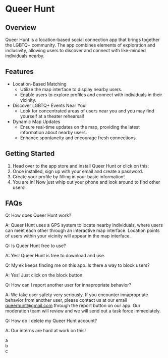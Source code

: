 # Queer Hunt 

## Overview
Queer Hunt is a location-based social connection app that brings together the LGBTQ+ community. The app combines elements of exploration and inclusivity, allowing users to discover and connect with like-minded individuals nearby. 


## Features
- Location-Based Matching
    - Utilize the map interface to display nearby users.
    - Enable users to explore profiles and connect with individuals in their vicinity.
- Discover LGBTQ+ Events Near You!
    - Look for concentrated areas of users near you and you may find yourself at a theater rehearsal!
- Dynamic Map Updates
    - Ensure real-time updates on the map, providing the latest information about nearby users.
    - Enhance spontaneity and encourage fresh connections.


## Getting Started
1. Head over to the app store and install Queer Hunt or click on this: <link url>
2. Once installed, sign up with your email and create a password.
3. Create your profile by filling in your basic information!
4. You are in! Now just whip out your phone and look around to find other users!



## FAQs
Q: How does Queer Hunt work? 

A: Queer Hunt uses a GPS system to locate nearby individuals, where users can meet each other through an interactive map interface. Location points of users within your vicinity will appear in the map interface. 


Q: Is Queer Hunt free to use? 

A: Yes! Queer Hunt is free to download and use.


Q: My ex keeps finding me on this app. Is there a way to block users? 

A: Yes! Just click on the block button.


Q: How can I report another user for innapropriate behavior? 

A: We take user safety very seriously. If you encounter innapropriate behavior from another user, please contact us at our email queerhunt@gmail.com through the report button on our app. Our moderation team will review and we will send out a task force immediately.


Q: How do I delete my Queer Hunt account?

A: Our interns are hard at work on this!

a <br />
b <br />
c


